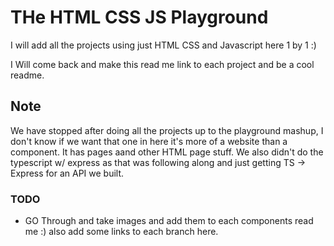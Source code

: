# THe HTML CSS JS Playground

I will add all the projects using just HTML CSS and Javascript here 1 by 1 :)

I Will come back and make this read me link to each project and be a cool readme.

## Note

We have stopped after doing all the projects up to the playground mashup, I don't know if we want that one in here it's more of a website than a component. It has pages aand other HTML page stuff. We also didn't do the typescript w/ express as that was following along and just getting TS -> Express for an API we built.

### TODO

- GO Through and take images and add them to each components read me :) also add some links to each branch here.
